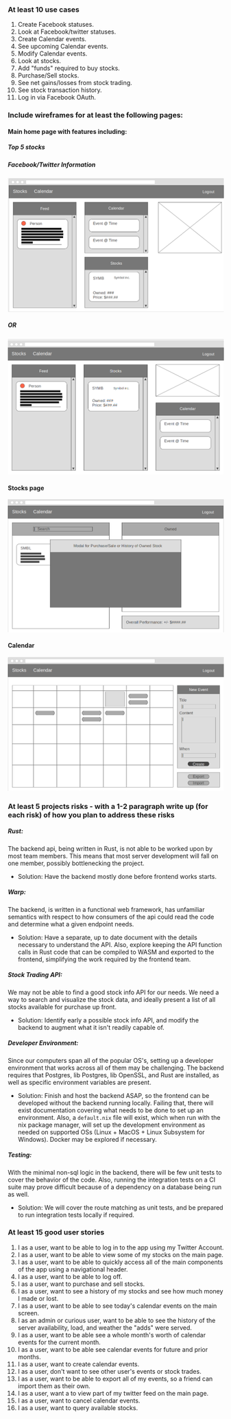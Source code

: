 ### At least 10 use cases

1. Create Facebook statuses.
2. Look at Facebook/twitter statuses.
3. Create Calendar events.
4. See upcoming Calendar events.
5. Modify Calendar events.
6. Look at stocks.
7. Add "funds" required to buy stocks.
8. Purchase/Sell stocks.
9. See net gains/losses from stock trading.
10. See stock transaction history.
11. Log in via Facebook OAuth.

### Include wireframes for at least the following pages:
#### Main home page with features including:
        
##### Top 5 stocks

##### Facebook/Twitter Information
![Main](../wireframes/MainPageWireframe.png)

##### OR

![Main](../wireframes/MainPageWireframe2.png)

#### Stocks page
![Calendar](../wireframes/Stock.png)

#### Calendar
![Calendar](../wireframes/Calendar.png)

    
### At least 5 projects risks - with a 1-2 paragraph write up (for each risk) of how you plan to address these risks
##### Rust:

The backend api, being written in Rust, is not able to be worked upon by most team members.
This means that most server development will fall on one member, possibly bottlenecking the project.
- Solution: Have the backend mostly done before frontend works starts.

##### Warp:

The backend, is written in a functional web framework, has unfamiliar semantics with respect to how consumers of the api could read the code and determine what a given endpoint needs.
- Solution: Have a separate, up to date document with the details necessary to understand the API. Also, explore keeping the API function calls in Rust code that can be compiled to WASM and exported to the frontend, simplifying the work required by the frontend team.

##### Stock Trading API:

We may not be able to find a good stock info API for our needs.
We need a way to search and visualize the stock data, and ideally present a list of all stocks available for purchase up front.
- Solution: Identify early a possible stock info API, and modify the backend to augment what it isn't readily capable of.

##### Developer Environment:

Since our computers span all of the popular OS's, setting up a developer environment that works across all of them may be challenging. The backend requires that Postgres, lib Postgres, lib OpenSSL, and Rust are installed, as well as specific environment variables are present.
- Solution: Finish and host the backend ASAP, so the frontend can be developed without the backend running locally.
Failing that, there will exist documentation covering what needs to be done to set up an environment.
Also, a `default.nix` file will exist, which when run with the nix package manager, will set up the development environment as needed on supported OSs (Linux + MacOS + Linux Subsystem for Windows).
Docker may be explored if necessary.

##### Testing:
With the minimal non-sql logic in the backend, there will be few unit tests to cover the behavior of the code.
Also, running the integration tests on a CI suite may prove difficult because of a dependency on a database being run as well.
- Solution: We will cover the route matching as unit tests, and be prepared to run integration tests locally if required.




### At least 15 good user stories
1. I as a user, want to be able to log in to the app using my Twitter Account.
2. I as a user, want to be able to view some of my stocks on the main page.
3. I as a user, want to be able to quickly access all of the main components of the app using a navigational header.
4. I as a user, want to be able to log off.
5. I as a user, want to purchase and sell stocks.
6. I as a user, want to see a history of my stocks and see how much money I made or lost.
7. I as a user, want to be able to see today's calendar events on the main screen.
8. I as an admin or curious user, want to be able to see the history of the server availability, load, and weather the "adds" were served.
9. I as a user, want to be able see a whole month's worth of calendar events for the current month.
9. I as a user, want to be able see calendar events for future and prior months.
10. I as a user, want to create calendar events.
11. I as a user, don't want to see other user's events or stock trades.
12. I as a user, want to be able to export all of my events, so a friend can import them as their own.
13. I as a user, want a to view part of my twitter feed on the main page.
14. I as a user, want to cancel calendar events.
15. I as a user, want to query available stocks.
